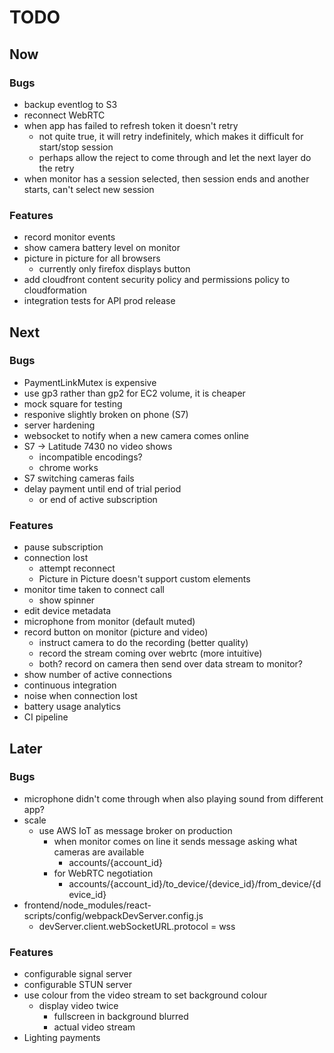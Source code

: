 # TODO
## Now
### Bugs
- backup eventlog to S3
- reconnect WebRTC
- when app has failed to refresh token it doesn't retry
    - not quite true, it will retry indefinitely, which makes it difficult for start/stop session
    - perhaps allow the reject to come through and let the next layer do the retry
- when monitor has a session selected, then session ends and another starts, can't select new session

### Features
- record monitor events
- show camera battery level on monitor
- picture in picture for all browsers
    - currently only firefox displays button
- add cloudfront content security policy and permissions policy to cloudformation
- integration tests for API prod release

## Next
### Bugs
- PaymentLinkMutex is expensive
- use gp3 rather than gp2 for EC2 volume, it is cheaper
- mock square for testing
- responive slightly broken on phone (S7)
- server hardening
- websocket to notify when a new camera comes online
- S7 -> Latitude 7430 no video shows
    - incompatible encodings?
    - chrome works
- S7 switching cameras fails
- delay payment until end of trial period
    - or end of active subscription

### Features
- pause subscription
- connection lost
    - attempt reconnect
    - Picture in Picture doesn't support custom elements
- monitor time taken to connect call
    - show spinner
- edit device metadata
- microphone from monitor (default muted)
- record button on monitor (picture and video)
    - instruct camera to do the recording (better quality)
    - record the stream coming over webrtc (more intuitive)
    - both? record on camera then send over data stream to monitor?
- show number of active connections
- continuous integration
- noise when connection lost
- battery usage analytics
- CI pipeline

## Later
### Bugs
- microphone didn't come through when also playing sound from different app?
- scale
    - use AWS IoT as message broker on production
        - when monitor comes on line it sends message asking what cameras are available
            - accounts/{account_id}
        - for WebRTC negotiation 
            - accounts/{account_id}/to_device/{device_id}/from_device/{device_id}
- frontend/node_modules/react-scripts/config/webpackDevServer.config.js
    - devServer.client.webSocketURL.protocol = wss

### Features
- configurable signal server
- configurable STUN server
- use colour from the video stream to set background colour
    - display video twice
        - fullscreen in background blurred
        - actual video stream
- Lighting payments
